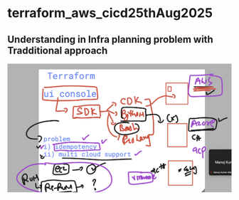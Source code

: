 # terraform_aws_cicd25thAug2025

## Understanding in Infra planning problem with Tradditional approach 

<img src="prob1.png">

